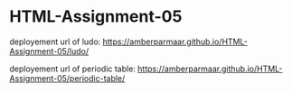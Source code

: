 # HTML-Assignment-05
 deployement url of ludo: https://amberparmaar.github.io/HTML-Assignment-05/ludo/   

 deployement url of periodic table: https://amberparmaar.github.io/HTML-Assignment-05/periodic-table/
